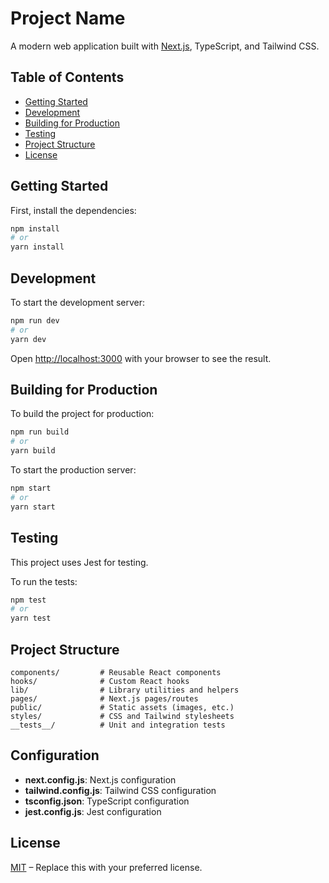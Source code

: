 # Project Name

A modern web application built with [Next.js](https://nextjs.org/), TypeScript, and Tailwind CSS.

## Table of Contents

- [Getting Started](#getting-started)
- [Development](#development)
- [Building for Production](#building-for-production)
- [Testing](#testing)
- [Project Structure](#project-structure)
- [License](#license)

## Getting Started

First, install the dependencies:

```bash
npm install
# or
yarn install
```

## Development

To start the development server:

```bash
npm run dev
# or
yarn dev
```

Open [http://localhost:3000](http://localhost:3000) with your browser to see the result.

## Building for Production

To build the project for production:

```bash
npm run build
# or
yarn build
```

To start the production server:

```bash
npm start
# or
yarn start
```

## Testing

This project uses Jest for testing.

To run the tests:

```bash
npm test
# or
yarn test
```

## Project Structure

```
components/         # Reusable React components
hooks/              # Custom React hooks
lib/                # Library utilities and helpers
pages/              # Next.js pages/routes
public/             # Static assets (images, etc.)
styles/             # CSS and Tailwind stylesheets
__tests__/          # Unit and integration tests
```

## Configuration

- **next.config.js**: Next.js configuration
- **tailwind.config.js**: Tailwind CSS configuration
- **tsconfig.json**: TypeScript configuration
- **jest.config.js**: Jest configuration

## License

[MIT](LICENSE) – Replace this with your preferred license.